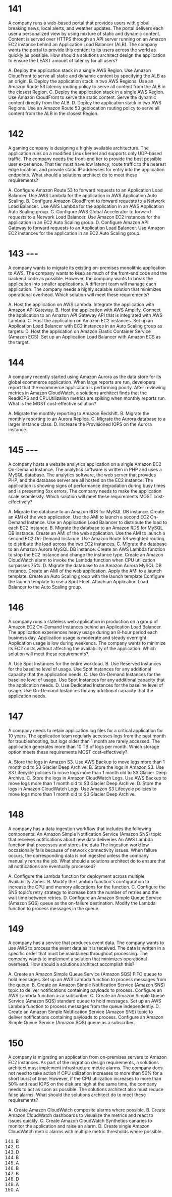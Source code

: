 # 141
A company runs a web-based portal that provides users with global breaking news, local alerts, and weather updates. The portal delivers each user a personalized view by using mixture of static and dynamic content. Content is served over HTTPS through an API server running on an Amazon EC2 instance behind an Application Load Balancer (ALB). The company wants the portal to provide this content to its users across the world as quickly as possible.
How should a solutions architect design the application to ensure the LEAST amount of latency for all users?

A. Deploy the application stack in a single AWS Region. Use Amazon CloudFront to serve all static and dynamic content by specifying the ALB as an origin.
B. Deploy the application stack in two AWS Regions. Use an Amazon Route 53 latency routing policy to serve all content from the ALB in the closest Region.
C. Deploy the application stack in a single AWS Region. Use Amazon CloudFront to serve the static content. Serve the dynamic content directly from the ALB.
D. Deploy the application stack in two AWS Regions. Use an Amazon Route 53 geolocation routing policy to serve all content from the ALB in the closest Region.
 
# 142
A gaming company is designing a highly available architecture. The application runs on a modified Linux kernel and supports only UDP-based traffic. The company needs the front-end tier to provide the best possible user experience. That tier must have low latency, route traffic to the nearest edge location, and provide static IP addresses for entry into the application endpoints.
What should a solutions architect do to meet these requirements?

A. Configure Amazon Route 53 to forward requests to an Application Load Balancer. Use AWS Lambda for the application in AWS Application Auto Scaling.
B. Configure Amazon CloudFront to forward requests to a Network Load Balancer. Use AWS Lambda for the application in an AWS Application Auto Scaling group.
C. Configure AWS Global Accelerator to forward requests to a Network Load Balancer. Use Amazon EC2 instances for the application in an EC2 Auto Scaling group.
D. Configure Amazon API Gateway to forward requests to an Application Load Balancer. Use Amazon EC2 instances for the application in an EC2 Auto Scaling group.
 
# 143 ---
A company wants to migrate its existing on-premises monolithic application to AWS. The company wants to keep as much of the front-end code and the backend code as possible. However, the company wants to break the application into smaller applications. A different team will manage each application. The company needs a highly scalable solution that minimizes operational overhead.
Which solution will meet these requirements?

A. Host the application on AWS Lambda. Integrate the application with Amazon API Gateway.
B. Host the application with AWS Amplify. Connect the application to an Amazon API Gateway API that is integrated with AWS Lambda.
C. Host the application on Amazon EC2 instances. Set up an Application Load Balancer with EC2 instances in an Auto Scaling group as targets.
D. Host the application on Amazon Elastic Container Service (Amazon ECS). Set up an Application Load Balancer with Amazon ECS as the target. 

# 144
A company recently started using Amazon Aurora as the data store for its global ecommerce application. When large reports are run, developers report that the ecommerce application is performing poorly. After reviewing metrics in Amazon CloudWatch, a solutions architect finds that the ReadIOPS and CPUUtilizalion metrics are spiking when monthly reports run.
What is the MOST cost-effective solution?

A. Migrate the monthly reporting to Amazon Redshift.
B. Migrate the monthly reporting to an Aurora Replica.
C. Migrate the Aurora database to a larger instance class.
D. Increase the Provisioned IOPS on the Aurora instance.
 
# 145 ---
A company hosts a website analytics application on a single Amazon EC2 On-Demand Instance. The analytics software is written in PHP and uses a MySQL database. The analytics software, the web server that provides PHP, and the database server are all hosted on the EC2 instance. The application is showing signs of performance degradation during busy times and is presenting 5xx errors. The company needs to make the application scale seamlessly.
Which solution will meet these requirements MOST cost-effectively?

A. Migrate the database to an Amazon RDS for MySQL DB instance. Create an AMI of the web application. Use the AMI to launch a second EC2 On-Demand Instance. Use an Application Load Balancer to distribute the load to each EC2 instance.
B. Migrate the database to an Amazon RDS for MySQL DB instance. Create an AMI of the web application. Use the AMI to launch a second EC2 On-Demand Instance. Use Amazon Route 53 weighted routing to distribute the load across the two EC2 instances.
C. Migrate the database to an Amazon Aurora MySQL DB instance. Create an AWS Lambda function to stop the EC2 instance and change the instance type. Create an Amazon CloudWatch alarm to invoke the Lambda function when CPU utilization surpasses 75%.
D. Migrate the database to an Amazon Aurora MySQL DB instance. Create an AMI of the web application. Apply the AMI to a launch template. Create an Auto Scaling group with the launch template Configure the launch template to use a Spot Fleet. Attach an Application Load Balancer to the Auto Scaling group. 

# 146
A company runs a stateless web application in production on a group of Amazon EC2 On-Demand Instances behind an Application Load Balancer. The application experiences heavy usage during an 8-hour period each business day. Application usage is moderate and steady overnight. Application usage is low during weekends.
The company wants to minimize its EC2 costs without affecting the availability of the application.
Which solution will meet these requirements?

A. Use Spot Instances for the entire workload.
B. Use Reserved Instances for the baseline level of usage. Use Spot instances for any additional capacity that the application needs.
C. Use On-Demand Instances for the baseline level of usage. Use Spot Instances for any additional capacity that the application needs.
D. Use Dedicated Instances for the baseline level of usage. Use On-Demand Instances for any additional capacity that the application needs.
 
# 147
A company needs to retain application log files for a critical application for 10 years. The application team regularly accesses logs from the past month for troubleshooting, but logs older than 1 month are rarely accessed. The application generates more than 10 TB of logs per month.
Which storage option meets these requirements MOST cost-effectively?

A. Store the logs in Amazon S3. Use AWS Backup to move logs more than 1 month old to S3 Glacier Deep Archive.
B. Store the logs in Amazon S3. Use S3 Lifecycle policies to move logs more than 1 month old to S3 Glacier Deep Archive.
C. Store the logs in Amazon CloudWatch Logs. Use AWS Backup to move logs more than 1 month old to S3 Glacier Deep Archive.
D. Store the logs in Amazon CloudWatch Logs. Use Amazon S3 Lifecycle policies to move logs more than 1 month old to S3 Glacier Deep Archive.
 
# 148
A company has a data ingestion workflow that includes the following components:
An Amazon Simple Notification Service (Amazon SNS) topic that receives notifications about new data deliveries
An AWS Lambda function that processes and stores the data
The ingestion workflow occasionally fails because of network connectivity issues. When failure occurs, the corresponding data is not ingested unless the company manually reruns the job.
What should a solutions architect do to ensure that all notifications are eventually processed?

A. Configure the Lambda function for deployment across multiple Availability Zones.
B. Modify the Lambda function's configuration to increase the CPU and memory allocations for the function.
C. Configure the SNS topic’s retry strategy to increase both the number of retries and the wait time between retries.
D. Configure an Amazon Simple Queue Service (Amazon SQS) queue as the on-failure destination. Modify the Lambda function to process messages in the queue. 

# 149
A company has a service that produces event data. The company wants to use AWS to process the event data as it is received. The data is written in a specific order that must be maintained throughout processing. The company wants to implement a solution that minimizes operational overhead.
How should a solutions architect accomplish this?

A. Create an Amazon Simple Queue Service (Amazon SQS) FIFO queue to hold messages. Set up an AWS Lambda function to process messages from the queue.
B. Create an Amazon Simple Notification Service (Amazon SNS) topic to deliver notifications containing payloads to process. Configure an AWS Lambda function as a subscriber.
C. Create an Amazon Simple Queue Service (Amazon SQS) standard queue to hold messages. Set up an AWS Lambda function to process messages from the queue independently.
D. Create an Amazon Simple Notification Service (Amazon SNS) topic to deliver notifications containing payloads to process. Configure an Amazon Simple Queue Service (Amazon SQS) queue as a subscriber.
 
# 150
A company is migrating an application from on-premises servers to Amazon EC2 instances. As part of the migration design requirements, a solutions architect must implement infrastructure metric alarms. The company does not need to take action if CPU utilization increases to more than 50% for a short burst of time. However, if the CPU utilization increases to more than 50% and read IOPS on the disk are high at the same time, the company needs to act as soon as possible. The solutions architect also must reduce false alarms.
What should the solutions architect do to meet these requirements?

A. Create Amazon CloudWatch composite alarms where possible.
B. Create Amazon CloudWatch dashboards to visualize the metrics and react to issues quickly.
C. Create Amazon CloudWatch Synthetics canaries to monitor the application and raise an alarm.
D. Create single Amazon CloudWatch metric alarms with multiple metric thresholds where possible.




141. B
142. C
143. D
144. B
145. A
146. B
147. B
148. D
149. A
150. A